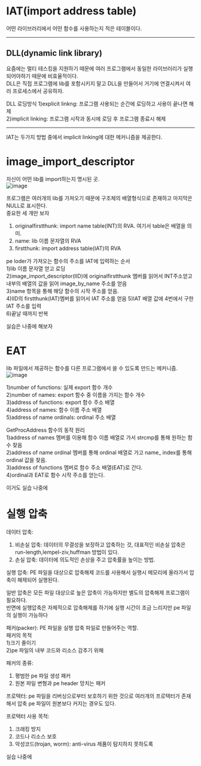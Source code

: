 
# IAT(import address table)  
어떤 라이브러리에서 어떤 함수를 사용하는지 적은 테이블이다.  

---

## DLL(dynamic link library)  
요즘에는 멀티 테스킹을 지원하기 때문에 여러 프로그램에서 동일한 라이브러리가 실행되어야하기 때문에 비효율적이다.  
DLL은 직접 프로그램에 lib를 포함시키지 말고 DLL을 만들어서 거기에 연결시켜서 여러 프로세스에서 공유하자.  

DLL 로딩방식
1)explicit linkng: 프로그램 사용되는 순간에 로딩하고 사용이 끝나면 해제  
2)implicit linking: 프로그램 시작과 동시에 로딩 후 프로그램 종료시 해제  

---

IAT는 두가지 방법 중에서 implicit linking에 대한 메커니즘을 제공한다.  

# image_import_descriptor  
자신이 어떤 lib를 import하는지 명시된 곳.  
![image](https://user-images.githubusercontent.com/65746019/117534888-42c31f00-b02e-11eb-88a5-d6c8c646bde5.png)  

프로그램은 여러개의 lib를 가져오기 때문에 구조체의 배열형식으로 존재하고 마지막은 NULL로 표시한다.  
중요한 세 개만 보자  
1) originalfirstthunk: import name table(INT)의 RVA. 여기서 table은 배열을 의미.  
2) name: lib 이름 문자열의 RVA  
3) firstthunk: import address table(IAT)의 RVA  

pe loder가 가져오는 함수의 주소를 IAT에 입력하는 순서  
1)lib 이름 문자열 얻고 로딩  
2)image_import_descriptor(IID)에 originalfirstthunk 멤버를 읽어서 INT주소얻고 내부의 배열의 값을 읽어 image_by_name 주소를 얻음  
3)name 항목을 통해 해당 함수의 시작 주소를 얻음.  
4)IID의 firstthunk(IAT)멤버를 읽어서 IAT 주소를 얻음
5)IAT 배열 값에 4번에서 구한 IAT 주소를 입력  
6)끝날 때까지 반복

실습은 나중에 해보자  


# EAT  
lib 파일에서 제공하는 함수를 다른 프로그램에서 쓸 수 있도록 만드는 메커니즘.  
![image](https://user-images.githubusercontent.com/65746019/117535796-553f5780-b032-11eb-89c0-4bce21eac2cd.png)

1)number of functions: 실제 export 함수 개수  
2)number of names: export 함수 중 이름을 가지는 함수 개수  
3)address of functions: export 함수 주소 배열  
4)address of names: 함수 이름 주소 배열  
5)address of name ordinals: ordinal 주소 배열  

GetProcAddress 함수의 동작 원리  
1)address of names 멤버를 이용해 함수 이름 배열로 가서 strcmp를 통해 원하는 함수 찾음  
2)address of name ordinal 멤버를 통해 ordinal 배열로 가고 name_ index를 통해 ordinal 값을 찾음.  
3)address of functions 멤버로 함수 주소 배열(EAT)로 간다.  
4)ordinal과 EAT로 함수 시작 주소를 얻는다.  

이거도 실습 나중에  




# 실행 압축  
데이터 압축: 
1) 비손실 압축: 데이터의 무결성을 보장하고 압축하는 것, 대표적인 비손실 압축은 run-length,lempel-ziv,huffman 방법이 있다.  
2) 손실 압축: 데이터에 의도적인 손상을 주고 압축률을 높이는 방법.  

실행 압축: PE 파일을 대상으로 압축해제 코드를 사용해서 실행시 메모리에 올라가서 압축이 해제되어 실행된다.  

일반 압축은 모든 파일 대상으로 높은 압축이 가능하지만 별도의 압축해제 프로그램이 필요하다.  
반면에 실행압축은 자체적으로 압축해제를 하기에 실행 시간이 조금 느리지만 pe 파일의 실행이 가능하다

패커(packer): PE 파일을 실행 압축 파일로 만들어주는 역할.  
패커의 목적  
1)크기 줄이기  
2)pe 파일의 내부 코드와 리소스 감추기 위해  

패커의 종류:
1) 평범한 pe 파일 생성 패커  
2) 원본 파일 변형과 pe header 망치는 패커


프로텍터: pe 파일을 리버싱으로부터 보호하기 위한 것으로 여러개의 프로텍터가 존재해서 압축 pe 파일이 원본보다 커지는 경우도 있다.  

프로텍터 사용 목적:  
1) 크래킹 방지
2) 코드나 리소스 보호  
3) 악성코드(trojan, worm): anti-virus 제품이 탐지하지 못하도록  

실습 나중에  









